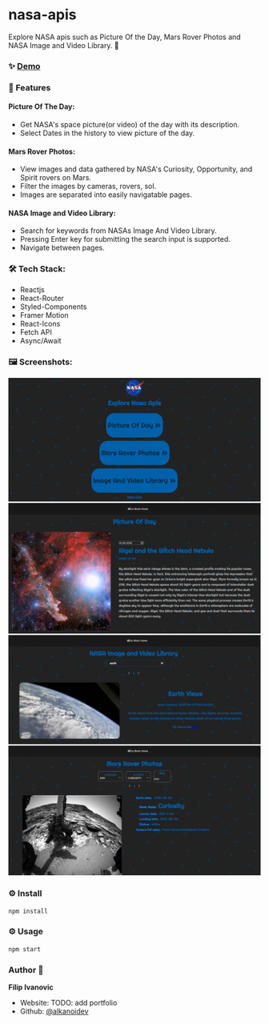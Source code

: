 # nasa-apis

Explore NASA apis such as Picture Of the Day, Mars Rover Photos and NASA Image and Video Library. 🚀

### ✨ [Demo](https://nasa-apis.netlify.app/)

### 🚀 Features

#### Picture Of The Day:

- Get NASA's space picture(or video) of the day with its description.
- Select Dates in the history to view picture of the day.

#### Mars Rover Photos:

- View images and data gathered by NASA's Curiosity, Opportunity, and Spirit rovers on Mars.
- Filter the images by cameras, rovers, sol.
- Images are separated into easily navigatable pages.

#### NASA Image and Video Library:

- Search for keywords from NASAs Image And Video Library.
- Pressing Enter key for submitting the search input is supported.
- Navigate between pages.

### 🛠 Tech Stack:

- Reactjs
- React-Router
- Styled-Components
- Framer Motion
- React-Icons
- Fetch API
- Async/Await

### 🖼 Screenshots:

<div>

![failed to load](./page1.jpeg)
![failed to load](./page2.jpeg)
![failed to load](./page3.jpeg)
![failed to load](./page4.jpeg)

</div>

### ⚙ Install

```sh
npm install
```

### ⚙ Usage

```sh
npm start
```

### Author 👋

**Filip Ivanovic**

- Website: TODO: add portfolio
- Github: [@alkanoidev](https://github.com/alkanoidev)

